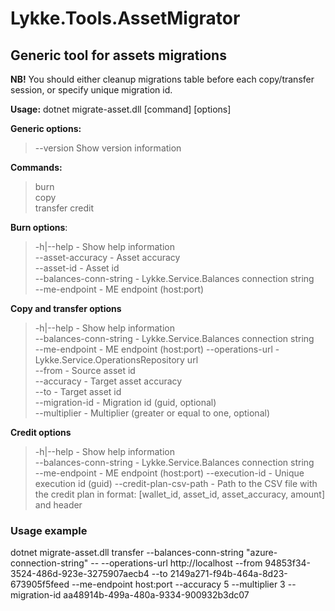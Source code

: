 # Lykke.Tools.AssetMigrator

## Generic tool for assets migrations

**NB!** You should either cleanup migrations table before each copy/transfer session, or specify unique migration id.

**Usage:** dotnet migrate-asset.dll [command] [options] 

**Generic options:**
> --version  Show version information

**Commands:**

> burn      
> copy      
> transfer
> credit

**Burn options**:

> -h|--help - Show help information  
> --asset-accuracy - Asset accuracy  
> --asset-id - Asset id  
> --balances-conn-string - Lykke.Service.Balances connection string  
> --me-endpoint - ME endpoint (host:port)


**Copy and transfer options**

> -h|--help - Show help information  
> --balances-conn-string - Lykke.Service.Balances connection string  
> --me-endpoint - ME endpoint (host:port)
> --operations-url - Lykke.Service.OperationsRepository url    
> --from - Source asset id  
> --accuracy - Target asset accuracy  
> --to - Target asset id  
> --migration-id - Migration id (guid, optional)  
> --multiplier - Multiplier (greater or equal to one, optional)  

**Credit options**

> -h|--help - Show help information  
> --balances-conn-string - Lykke.Service.Balances connection string  
> --me-endpoint - ME endpoint (host:port) 
> --execution-id - Unique execution id (guid)
> --credit-plan-csv-path - Path to the CSV file with the credit plan in format: [wallet_id, asset_id, asset_accuracy, amount] and header

### Usage example

dotnet migrate-asset.dll transfer --balances-conn-string "azure-connection-string" -- --operations-url http://localhost --from 94853f34-3524-486d-923e-3275907aecb4 --to 2149a271-f94b-464a-8d23-673905f5feed --me-endpoint host:port --accuracy 5 --multiplier 3 --migration-id aa48914b-499a-480a-9334-900932b3dc07
